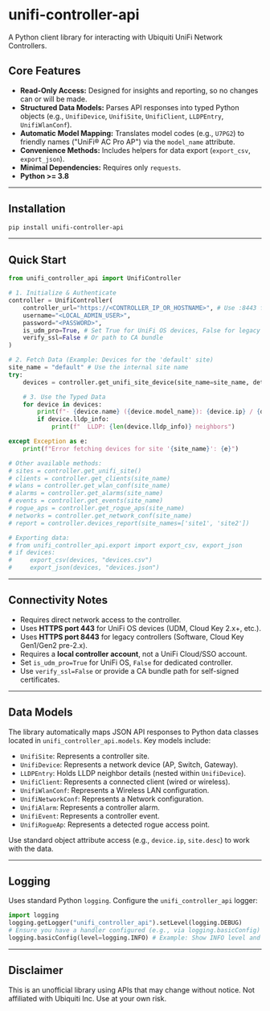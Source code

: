 # unifi-controller-api

A Python client library for interacting with Ubiquiti UniFi Network Controllers.


## Core Features

*   **Read-Only Access:** Designed for insights and reporting, so no changes can or will be made.
*   **Structured Data Models:** Parses API responses into typed Python objects (e.g., `UnifiDevice`, `UnifiSite`, `UnifiClient`, `LLDPEntry`, `UnifiWlanConf`).
*   **Automatic Model Mapping:** Translates model codes (e.g., `U7PG2`) to friendly names ("UniFi® AC Pro AP") via the `model_name` attribute.
*   **Convenience Methods:** Includes helpers for data export (`export_csv`, `export_json`).
*   **Minimal Dependencies:** Requires only `requests`.
*   **Python >= 3.8**

---

## Installation

```bash
pip install unifi-controller-api
```

---

## Quick Start

```python
from unifi_controller_api import UnifiController

# 1. Initialize & Authenticate
controller = UnifiController(
    controller_url="https://<CONTROLLER_IP_OR_HOSTNAME>", # Use :8443 for dedicated controller
    username="<LOCAL_ADMIN_USER>",
    password="<PASSWORD>",
    is_udm_pro=True, # Set True for UniFi OS devices, False for legacy
    verify_ssl=False # Or path to CA bundle
)

# 2. Fetch Data (Example: Devices for the 'default' site)
site_name = "default" # Use the internal site name
try:
    devices = controller.get_unifi_site_device(site_name=site_name, detailed=True)

    # 3. Use the Typed Data
    for device in devices:
        print(f"- {device.name} ({device.model_name}): {device.ip} / {device.mac}")
        if device.lldp_info:
            print(f"  LLDP: {len(device.lldp_info)} neighbors")

except Exception as e:
    print(f"Error fetching devices for site '{site_name}': {e}")

# Other available methods:
# sites = controller.get_unifi_site()
# clients = controller.get_clients(site_name)
# wlans = controller.get_wlan_conf(site_name)
# alarms = controller.get_alarms(site_name)
# events = controller.get_events(site_name)
# rogue_aps = controller.get_rogue_aps(site_name)
# networks = controller.get_network_conf(site_name)
# report = controller.devices_report(site_names=['site1', 'site2'])

# Exporting data:
# from unifi_controller_api.export import export_csv, export_json
# if devices:
#     export_csv(devices, "devices.csv")
#     export_json(devices, "devices.json")
```

---

## Connectivity Notes

*   Requires direct network access to the controller.
*   Uses **HTTPS port 443** for UniFi OS devices (UDM, Cloud Key 2.x+, etc.).
*   Uses **HTTPS port 8443** for legacy controllers (Software, Cloud Key Gen1/Gen2 pre-2.x).
*   Requires a **local controller account**, not a UniFi Cloud/SSO account.
*   Set `is_udm_pro=True` for UniFi OS, `False` for dedicated controller.
*   Use `verify_ssl=False` or provide a CA bundle path for self-signed certificates.

---

## Data Models

The library automatically maps JSON API responses to Python data classes located in `unifi_controller_api.models`. Key models include:

*   `UnifiSite`: Represents a controller site.
*   `UnifiDevice`: Represents a network device (AP, Switch, Gateway).
*   `LLDPEntry`: Holds LLDP neighbor details (nested within `UnifiDevice`).
*   `UnifiClient`: Represents a connected client (wired or wireless).
*   `UnifiWlanConf`: Represents a Wireless LAN configuration.
*   `UnifiNetworkConf`: Represents a Network configuration.
*   `UnifiAlarm`: Represents a controller alarm.
*   `UnifiEvent`: Represents a controller event.
*   `UnifiRogueAp`: Represents a detected rogue access point.

Use standard object attribute access (e.g., `device.ip`, `site.desc`) to work with the data.

---

## Logging

Uses standard Python `logging`. Configure the `unifi_controller_api` logger:

```python
import logging
logging.getLogger("unifi_controller_api").setLevel(logging.DEBUG)
# Ensure you have a handler configured (e.g., via logging.basicConfig)
logging.basicConfig(level=logging.INFO) # Example: Show INFO level and above
```

---

## Disclaimer

This is an unofficial library using APIs that may change without notice. Not affiliated with Ubiquiti Inc. Use at your own risk.
